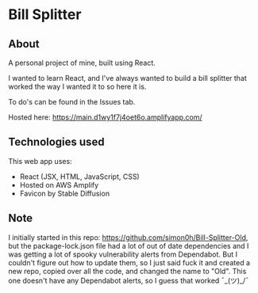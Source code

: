 # Bill Splitter

## **About**
A personal project of mine, built using React.

I wanted to learn React, and I've always wanted to build a bill splitter that worked the way I wanted it to so here it is.

To do's can be found in the Issues tab.

Hosted here: https://main.d1wy1f7j4oet6o.amplifyapp.com/

## **Technologies used**
This web app uses:
* React (JSX, HTML, JavaScript, CSS)
* Hosted on AWS Amplify
* Favicon by Stable Diffusion

## **Note**
I initially started in this repo: https://github.com/simon0h/Bill-Splitter-Old, but the package-lock.json file had a lot of out of date dependencies and I was getting a lot of spooky vulnerability alerts from Dependabot. But I couldn't figure out how to update them, so I just said fuck it and created a new repo, copied over all the code, and changed the name to "Old". This one doesn't have any Dependabot alerts, so I guess that worked ¯\_(ツ)_/¯
